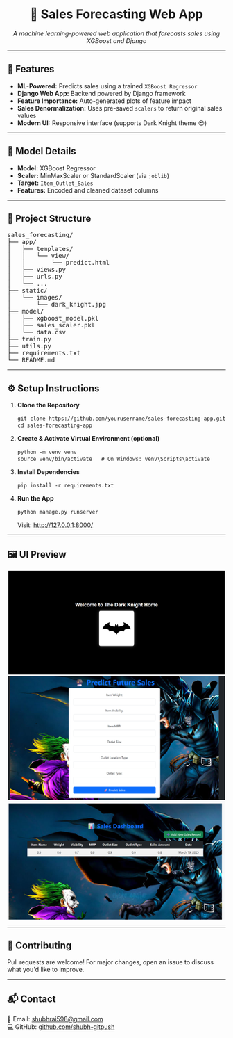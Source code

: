 <h1 align="center">🛒 Sales Forecasting Web App</h1>
<p align="center">
  <em>A machine learning-powered web application that forecasts sales using XGBoost and Django</em>
</p>

<hr>

<h2>🚀 Features</h2>

<ul>
  <li><strong>ML-Powered:</strong> Predicts sales using a trained <code>XGBoost Regressor</code></li>
  <li><strong>Django Web App:</strong> Backend powered by Django framework</li>
  <li><strong>Feature Importance:</strong> Auto-generated plots of feature impact</li>
  <li><strong>Sales Denormalization:</strong> Uses pre-saved <code>scalers</code> to return original sales values</li>
  <li><strong>Modern UI:</strong> Responsive interface (supports Dark Knight theme 😎)</li>
</ul>

<hr>

<h2>🧠 Model Details</h2>

<ul>
  <li><strong>Model:</strong> XGBoost Regressor</li>
  <li><strong>Scaler:</strong> MinMaxScaler or StandardScaler (via <code>joblib</code>)</li>
  <li><strong>Target:</strong> <code>Item_Outlet_Sales</code></li>
  <li><strong>Features:</strong> Encoded and cleaned dataset columns</li>
</ul>

<hr>

<h2>📁 Project Structure</h2>

<pre>
sales_forecasting/
├── app/
│   ├── templates/
│   │   └── view/
│   │       └── predict.html
│   ├── views.py
│   ├── urls.py
│   └── ...
├── static/
│   └── images/
│       └── dark_knight.jpg
├── model/
│   ├── xgboost_model.pkl
│   ├── sales_scaler.pkl
│   └── data.csv
├── train.py
├── utils.py
├── requirements.txt
└── README.md
</pre>

<hr>

<h2>⚙️ Setup Instructions</h2>

<ol>
  <li><strong>Clone the Repository</strong>
    <pre><code>git clone https://github.com/yourusername/sales-forecasting-app.git
cd sales-forecasting-app</code></pre>
  </li>

  <li><strong>Create & Activate Virtual Environment (optional)</strong>
    <pre><code>python -m venv venv
source venv/bin/activate   # On Windows: venv\Scripts\activate</code></pre>
  </li>

  <li><strong>Install Dependencies</strong>
    <pre><code>pip install -r requirements.txt</code></pre>
  </li>

  <li><strong>Run the App</strong>
    <pre><code>python manage.py runserver</code></pre>
    Visit: <a href="http://127.0.0.1:8000/" target="_blank">http://127.0.0.1:8000/</a>
  </li>
</ol>

<hr>

<h2>🖼️ UI Preview</h2>

<p align="center">
  <img src="Screenshot 2025-05-28 092520.png" alt="Dark Knight UI" width="500">
   <img src="Screenshot 2025-05-28 092555.png" alt="Dark Knight UI" width="500">
   <img src="Screenshot 2025-05-28 092630.png" alt="Dark Knight UI" width="500">
</p>

<hr>

<h2>🤝 Contributing</h2>

<p>Pull requests are welcome! For major changes, open an issue to discuss what you'd like to improve.</p>

<hr>


<h2>📬 Contact</h2>

<p>
  📧 Email: <a href="mailto:shubhrai598@gmail.com">shubhrai598@gmail.com</a><br>
  💻 GitHub: <a href="https://github.com/shubh-gitpush" target="_blank">github.com/shubh-gitpush</a>
</p>
